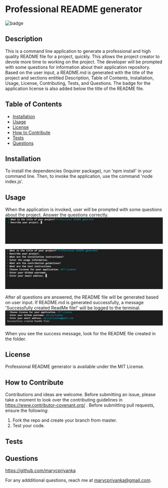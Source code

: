 # Professional README generator
![badge](https://img.shields.io/badge/MIT-License-blue.svg)

## Description

This is a command line application to generate a professional and high quality README file for a project, quickly. This allows the project creator to devote more time to working on the project. The developer will be prompted with some questions for information about their application repository. Based on the user input, a README.md is generated with the title of the project and sections entitled Description, Table of Contents, Installation, Usage, License, Contributing, Tests, and Questions. The badge for the application license is also added below the title  of the README file.

## Table of Contents 

- [Installation](#installation)
- [Usage](#usage)
- [License](#license)
- [How to Contribute](#how-to-contribute)
- [Tests](#tests)
- [Questions](#questions)

## Installation

To install the dependencies (Inquirer package), run 'npm install' in your command line. Then, to invoke the application, use the command 'node index.js'.

## Usage

When the application is invoked, user will be prompted with some questions about the project. Answer the questions correctly. 
![screenshot1](https://github.com/marycpriyanka/Professional-ReadMe-generator/blob/main/assets/images/screenshots/screenshot1.JPG)

![Questions](https://github.com/marycpriyanka/Professional-ReadMe-generator/blob/main/assets/images/screenshots/Questions.JPG)

After all questions are answered, the README file will be generated based on user input. If README.md is generated successfully, a message 'Successfully created ReadMe file!' will be logged to the terminal. 
![Success](https://github.com/marycpriyanka/Professional-ReadMe-generator/blob/main/assets/images/screenshots/Success.JPG)

When you see the success message, look for the README file created in the folder.

## License

Professional README generator is available under the MIT License.

## How to Contribute

Contributions and ideas are welcome. Before submitting an issue, please take a moment to look over the contributing guidelines in https://www.contributor-covenant.org/ . Before submitting pull requests, ensure the following:
1. Fork the repo and create your branch from master.
2. Test your code.

## Tests



## Questions

https://github.com/marycpriyanka

For any addditional questions, reach me at marycpriyanka@gmail.com.
